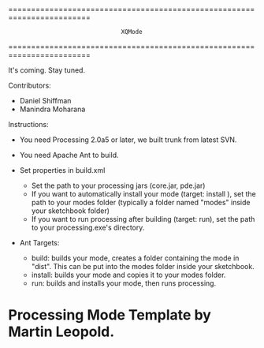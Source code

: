 ========================================================================


									XQMode


========================================================================


It's coming. Stay tuned.


Contributors:
* Daniel Shiffman
* Manindra Moharana

Instructions:

* You need Processing 2.0a5 or later, we built trunk from latest SVN.
* You need Apache Ant to build.

* Set properties in build.xml    
    * Set the path to your processing jars (core.jar, pde.jar)
    * If you want to automatically install your mode (target: install ), set the path to your modes folder (typically a folder named "modes" inside your sketchbook folder)
    * If you want to run processing after building (target: run), set the path to your processing.exe's directory.

* Ant Targets:
    * build: builds your mode, creates a folder containing the mode in "dist". This can be put into the modes folder inside your sketchbook.
    * install: builds your mode and copies it to your modes folder.
    * run: builds and installs your mode, then runs processing.

Processing Mode Template by Martin Leopold.
======